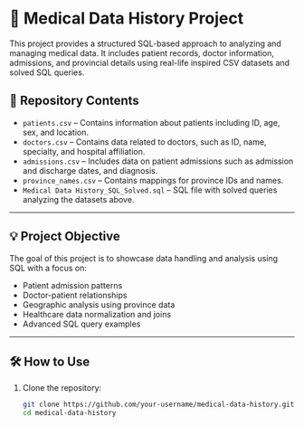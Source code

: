# 🏥 Medical Data History Project

This project provides a structured SQL-based approach to analyzing and managing medical data. It includes patient records, doctor information, admissions, and provincial details using real-life inspired CSV datasets and solved SQL queries.

## 📁 Repository Contents

- `patients.csv` – Contains information about patients including ID, age, sex, and location.
- `doctors.csv` – Contains data related to doctors, such as ID, name, specialty, and hospital affiliation.
- `admissions.csv` – Includes data on patient admissions such as admission and discharge dates, and diagnosis.
- `province_names.csv` – Contains mappings for province IDs and names.
- `Medical Data History_SQL_Solved.sql` – SQL file with solved queries analyzing the datasets above.

---

## 💡 Project Objective

The goal of this project is to showcase data handling and analysis using SQL with a focus on:

- Patient admission patterns
- Doctor-patient relationships
- Geographic analysis using province data
- Healthcare data normalization and joins
- Advanced SQL query examples

---

## 🛠️ How to Use

1. Clone the repository:
   ```bash
   git clone https://github.com/your-username/medical-data-history.git
   cd medical-data-history
